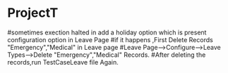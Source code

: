 # ProjectT
#sometimes exection halted in add  a holiday option which is present configuration option in Leave Page
#if it happens ,First Delete Records "Emergency","Medical" in Leave page
#Leave Page-->Configure-->Leave Types-->Delete "Emergency","Medical" Records.
#After deleting the records,run TestCaseLeave file Again.
